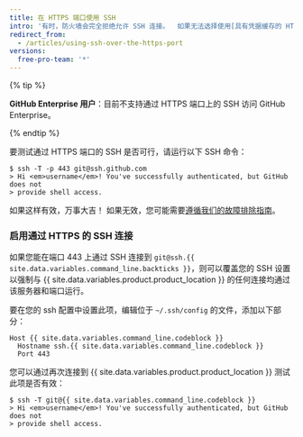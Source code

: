 ```yaml
---
title: 在 HTTPS 端口使用 SSH
intro: '有时，防火墙会完全拒绝允许 SSH 连接。  如果无法选择使用[具有凭据缓存的 HTTPS 克隆](/github/using-git/caching-your-github-credentials-in-git)，您可以尝试使用通过 HTTPS 端口建立的 SSH 连接克隆。  大多数防火墙规则应允许此操作，但代理服务器可能会干扰。'
redirect_from:
  - /articles/using-ssh-over-the-https-port
versions:
  free-pro-team: '*'
---
```


{% tip %}

**GitHub Enterprise 用户**：目前不支持通过 HTTPS 端口上的 SSH 访问 GitHub Enterprise。

{% endtip %}

要测试通过 HTTPS 端口的 SSH 是否可行，请运行以下 SSH 命令：

```shell
$ ssh -T -p 443 git@ssh.github.com
> Hi <em>username</em>! You've successfully authenticated, but GitHub does not
> provide shell access.
```

如果这样有效，万事大吉！ 如果无效，您可能需要[遵循我们的故障排除指南](/articles/error-permission-denied-publickey)。

### 启用通过 HTTPS 的 SSH 连接

如果您能在端口 443 上通过 SSH 连接到 `git@ssh.{{ site.data.variables.command_line.backticks }}`，则可以覆盖您的 SSH 设置以强制与 {{ site.data.variables.product.product_location }} 的任何连接均通过该服务器和端口运行。

要在您的 ssh 配置中设置此项，编辑位于 `~/.ssh/config` 的文件，添加以下部分：

```
Host {{ site.data.variables.command_line.codeblock }}
  Hostname ssh.{{ site.data.variables.command_line.codeblock }}
  Port 443
```

您可以通过再次连接到 {{ site.data.variables.product.product_location }} 测试此项是否有效：

```shell
$ ssh -T git@{{ site.data.variables.command_line.codeblock }}
> Hi <em>username</em>! You've successfully authenticated, but GitHub does not
> provide shell access.
```
